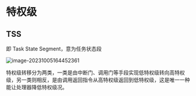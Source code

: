 # 特权级

## TSS

即 Task State Segment，意为任务状态段

![image-20231005164452361](https://cdn.jsdelivr.net/gh/WoodHolz/cloudimg/picture/image-20231005164452361.png)

特权级转移分为两类，一类是由中断门、调用门等手段实现低特权级转向高特权级，另一类则相反，是由调用返回指令从高特权级返回到低特权级，这是唯一一种能让处理器降低特权级况。                                                                                                                                                                                                                                                                                                                                                                                                                                                                                                                                                                                                                                                                                                                                                                                                                                                                                                                                                                                                                                                                                                                                                                                                                                         